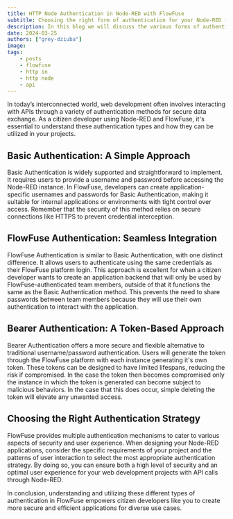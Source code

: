 ```yaml
---
title: HTTP Node Authentication in Node-RED with FlowFuse
subtitle: Choosing the right form of authentication for your Node-RED integration is important.
description: In this blog we will discuss the various forms of authentication for integrating web applications with Node-RED.
date: 2024-03-25
authors: ["grey-dziuba"]
image: 
tags:
    - posts
    - flowfuse
    - http in
    - http node
    - api
---
```


In today’s interconnected world, web development often involves interacting with APIs through a variety of authentication methods for secure data exchange. As a citizen developer using Node-RED and FlowFuse, it's essential to understand these authentication types and how they can be utilized in your projects.

<!--more-->


## Basic Authentication: A Simple Approach

Basic Authentication is widely supported and straightforward to implement. It requires users to provide a username and password before accessing the Node-RED instance. In FlowFuse, developers can create application-specific usernames and passwords for Basic Authentication, making it suitable for internal applications or environments with tight control over access. Remember that the security of this method relies on secure connections like HTTPS to prevent credential interception.

## FlowFuse Authentication: Seamless Integration

FlowFuse Authentication is similar to Basic Authentication, with one distinct difference. It allows users to authenticate using the same credentials as their FlowFuse platform login. This approach is excellent for when a citizen developer wants to create an application backend that will only be used by FlowFuse-authenticated team members, outside of that it functions the same as the Basic Authentication method.  This prevents the need to share passwords between team members because they will use their own authentication to interact with the application.

## Bearer Authentication: A Token-Based Approach

Bearer Authentication offers a more secure and flexible alternative to traditional username/password authentication. Users will generate the token through the FlowFuse platform with each instance generating it's own token. These tokens can be designed to have limited lifespans, reducing the risk if compromised.   In the case the token then becomes compromised only the instance in which the token is generated can become subject to malicious behaviors.  In the case that this does occur, simple deleting the token will elevate any unwanted access.

## Choosing the Right Authentication Strategy

FlowFuse provides multiple authentication mechanisms to cater to various aspects of security and user experience. When designing your Node-RED applications, consider the specific requirements of your project and the patterns of user interaction to select the most appropriate authentication strategy. By doing so, you can ensure both a high level of security and an optimal user experience for your web development projects with API calls through Node-RED.

In conclusion, understanding and utilizing these different types of authentication in FlowFuse empowers citizen developers like you to create more secure and efficient applications for diverse use cases. 
